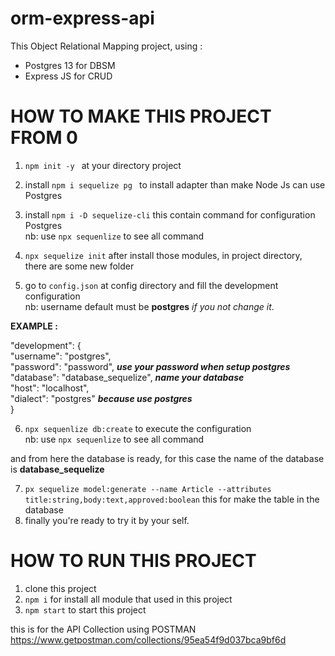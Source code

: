 # orm-express-api

This Object Relational Mapping project, using :
- Postgres 13 for DBSM
- Express JS for CRUD

# HOW TO MAKE THIS PROJECT FROM 0
1. ```npm init -y ``` at your directory project
2. install ```npm i sequelize pg ``` to install adapter than make Node Js can use Postgres
3. install ```npm i -D sequelize-cli```  this contain command for configuration Postgres <br>
  nb: use ```npx sequenlize``` to see all command 
4. ```npx sequelize init```
after install those modules, in project directory, there are some new folder

5. go to ```config.json``` at config directory and fill the development configuration <br> 
  nb: username default must be **postgres** _if you not change it_.
  
  **EXAMPLE :**
  
   "development": { <br>
    "username": "postgres", <br>
    "password": "password", _**use your password when setup postgres**_ <br>
    "database": "database_sequelize", ***name your database*** <br>
    "host": "localhost", <br>
    "dialect": "postgres" **_because use postgres_** <br> 
  }
  
6. ```npx sequenlize db:create``` to execute the configuration <br>
   nb: use ```npx sequenlize``` to see all command 

and from here the database is ready, for this case the name of the database is **database_sequelize**

7. ```px sequelize model:generate --name Article --attributes title:string,body:text,approved:boolean``` this for make the table in  the database
8. finally you're ready to try it by your self.

# HOW TO RUN THIS PROJECT
1. clone this project
2. ```npm i``` for install all module that used in this project
3. ```npm start``` to start this project

this is for the API Collection using POSTMAN 
https://www.getpostman.com/collections/95ea54f9d037bca9bf6d
